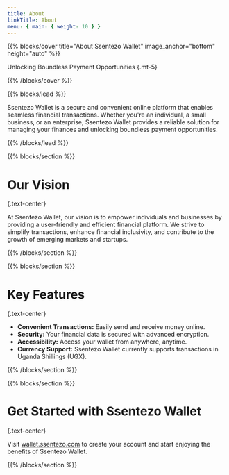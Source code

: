 ```yaml
---
title: About
linkTitle: About
menu: { main: { weight: 10 } }
---
```


{{% blocks/cover title="About Ssentezo Wallet" image_anchor="bottom" height="auto" %}}

Unlocking Boundless Payment Opportunities
{.mt-5}

{{% /blocks/cover %}}

{{% blocks/lead %}}

Ssentezo Wallet is a secure and convenient online platform that enables seamless financial transactions. Whether you're an individual, a small business, or an enterprise, Ssentezo Wallet provides a reliable solution for managing your finances and unlocking boundless payment opportunities.

{{% /blocks/lead %}}

{{% blocks/section %}}

# Our Vision

{.text-center}

At Ssentezo Wallet, our vision is to empower individuals and businesses by providing a user-friendly and efficient financial platform. We strive to simplify transactions, enhance financial inclusivity, and contribute to the growth of emerging markets and startups.

{{% /blocks/section %}}

{{% blocks/section %}}

# Key Features

{.text-center}

- **Convenient Transactions:** Easily send and receive money online.
- **Security:** Your financial data is secured with advanced encryption.
- **Accessibility:** Access your wallet from anywhere, anytime.
- **Currency Support:** Ssentezo Wallet currently supports transactions in Uganda Shillings (UGX).

{{% /blocks/section %}}

{{% blocks/section %}}

# Get Started with Ssentezo Wallet

{.text-center}

Visit [wallet.ssentezo.com](https://wallet.ssentezo.com) to create your account and start enjoying the benefits of Ssentezo Wallet.

{{% /blocks/section %}}
